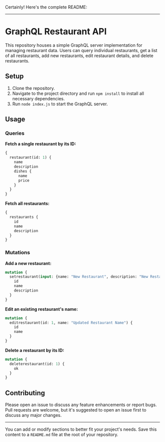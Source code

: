 Certainly! Here's the complete README:

---

# GraphQL Restaurant API

This repository houses a simple GraphQL server implementation for managing restaurant data. Users can query individual restaurants, get a list of all restaurants, add new restaurants, edit restaurant details, and delete restaurants.

## Setup

1. Clone the repository.
2. Navigate to the project directory and run `npm install` to install all necessary dependencies.
3. Run `node index.js` to start the GraphQL server.

## Usage

### Queries

**Fetch a single restaurant by its ID:**
```graphql
{
  restaurant(id: 1) {
    name
    description
    dishes {
      name
      price
    }
  }
}
```

**Fetch all restaurants:**
```graphql
{
  restaurants {
    id
    name
    description
  }
}
```

### Mutations

**Add a new restaurant:**
```graphql
mutation {
  setrestaurant(input: {name: "New Restaurant", description: "New Restaurant Description"}) {
    id
    name
    description
  }
}
```

**Edit an existing restaurant's name:**
```graphql
mutation {
  editrestaurant(id: 1, name: "Updated Restaurant Name") {
    id
    name
  }
}
```

**Delete a restaurant by its ID:**
```graphql
mutation {
  deleterestaurant(id: 1) {
    ok
  }
}
```

## Contributing

Please open an issue to discuss any feature enhancements or report bugs. Pull requests are welcome, but it's suggested to open an issue first to discuss any major changes.

---

You can add or modify sections to better fit your project's needs. Save this content to a `README.md` file at the root of your repository.